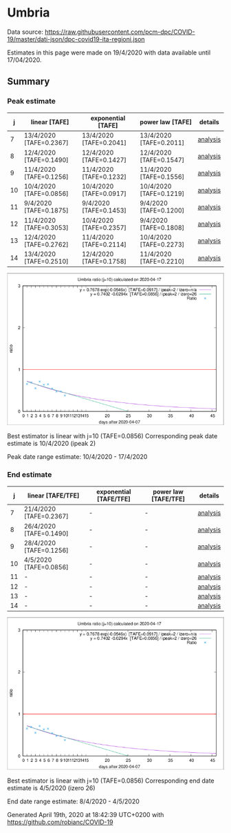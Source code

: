 # Umbria


Data source: https://raw.githubusercontent.com/pcm-dpc/COVID-19/master/dati-json/dpc-covid19-ita-regioni.json

Estimates in this page were made on 19/4/2020 with data available until 17/04/2020.


## Summary 

### Peak estimate 
|j|linear [TAFE]|exponential [TAFE]|power law [TAFE]|details|
|---|----|-----------|---------|-------|
|7|13/4/2020 [TAFE=0.2367]|13/4/2020 [TAFE=0.2041]|13/4/2020 [TAFE=0.2011]|[analysis](COVID-19_umbria_j7_2020-04-17.md)|
|8|12/4/2020 [TAFE=0.1490]|12/4/2020 [TAFE=0.1427]|12/4/2020 [TAFE=0.1547]|[analysis](COVID-19_umbria_j8_2020-04-17.md)|
|9|11/4/2020 [TAFE=0.1256]|11/4/2020 [TAFE=0.1232]|11/4/2020 [TAFE=0.1556]|[analysis](COVID-19_umbria_j9_2020-04-17.md)|
|10|10/4/2020 [TAFE=0.0856]|10/4/2020 [TAFE=0.0917]|10/4/2020 [TAFE=0.1219]|[analysis](COVID-19_umbria_j10_2020-04-17.md)|
|11|9/4/2020 [TAFE=0.1875]|9/4/2020 [TAFE=0.1453]|9/4/2020 [TAFE=0.1200]|[analysis](COVID-19_umbria_j11_2020-04-17.md)|
|12|11/4/2020 [TAFE=0.3053]|10/4/2020 [TAFE=0.2357]|9/4/2020 [TAFE=0.1808]|[analysis](COVID-19_umbria_j12_2020-04-17.md)|
|13|12/4/2020 [TAFE=0.2762]|11/4/2020 [TAFE=0.2114]|10/4/2020 [TAFE=0.2273]|[analysis](COVID-19_umbria_j13_2020-04-17.md)|
|14|13/4/2020 [TAFE=0.2510]|12/4/2020 [TAFE=0.1758]|11/4/2020 [TAFE=0.2210]|[analysis](COVID-19_umbria_j14_2020-04-17.md)|

![best peak estimate](COVID-19_umbria_j10_2020-04-17.png)

Best estimator is linear with j=10 (TAFE=0.0856)
Corresponding peak date estimate is 10/4/2020 (ipeak 2)


Peak date range estimate: 10/4/2020 - 17/4/2020

### End estimate 
|j|linear [TAFE/TFE]|exponential [TAFE/TFE]|power law [TAFE/TFE]|details|
|---|----|-----------|---------|-------|
|7|21/4/2020 [TAFE=0.2367]|-|-|[analysis](COVID-19_umbria_j7_2020-04-17.md)|
|8|26/4/2020 [TAFE=0.1490]|-|-|[analysis](COVID-19_umbria_j8_2020-04-17.md)|
|9|28/4/2020 [TAFE=0.1256]|-|-|[analysis](COVID-19_umbria_j9_2020-04-17.md)|
|10|4/5/2020 [TAFE=0.0856]|-|-|[analysis](COVID-19_umbria_j10_2020-04-17.md)|
|11|-|-|-|[analysis](COVID-19_umbria_j11_2020-04-17.md)|
|12|-|-|-|[analysis](COVID-19_umbria_j12_2020-04-17.md)|
|13|-|-|-|[analysis](COVID-19_umbria_j13_2020-04-17.md)|
|14|-|-|-|[analysis](COVID-19_umbria_j14_2020-04-17.md)|

![best zero estimate](COVID-19_umbria_j10_2020-04-17.png)

Best estimator is linear with j=10 (TAFE=0.0856)
Corresponding end date estimate is 4/5/2020 (izero 26)


End date range estimate: 8/4/2020 - 4/5/2020

Generated April 19th, 2020 at 18:42:39 UTC+0200 with https://github.com/robianc/COVID-19
